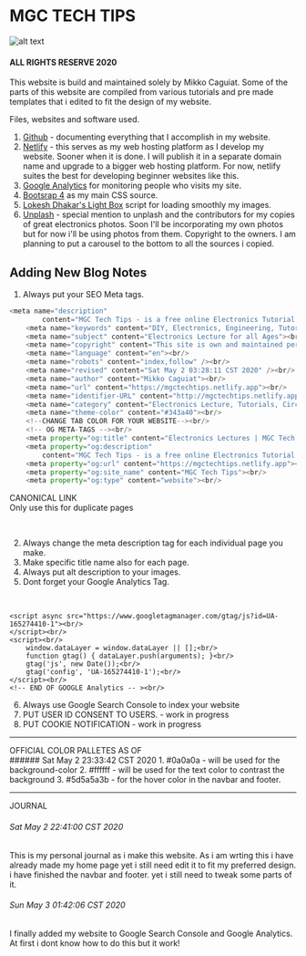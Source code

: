 
# MGC TECH TIPS 
![alt text](https://mgctechtips.netlify.app/images/LOGO%20WITH%20BACKGROUND/LOGO-BG.png "MGC TECH TIPS")
#### ALL RIGHTS RESERVE 2020

This website is build and maintained solely by Mikko Caguiat.
Some of the parts of this website are compiled from various tutorials and pre made templates
that i edited to fit the design of my website.

Files, websites and software used.
1. [Github](https://github.com/) - documenting everything that I accomplish in my website.
2. [Netlify](https://netlify.com/) - this serves as my web hosting platform as I develop my website. Sooner when it is done. I will publish it in a separate domain name and upgrade to a bigger web hosting platform. For now, netlify suites the best for developing beginner websites like this.
3. [Google Analytics](https://analytics.google.com/analytics/web/) for monitoring people who visits my site.
4. [Bootsrap 4](https://getbootstrap.com/) as my main CSS source.
5. [Lokesh Dhakar's Light Box](https://lokeshdhakar.com/projects/lightbox2/) script for loading smoothly my images. 
6. [Unplash](https://unsplash.com/) - special mention to unplash and the contributors for my copies of great electronics photos. Soon I'll be incorporating my own photos but for now i'll be using photos from them. Copyright to the owners. I am planning to put a carousel to the bottom to all the sources i copied. 



## Adding New Blog Notes
1. Always put your SEO Meta tags.
    <br/>
```python
<meta name="description"
        content="MGC Tech Tips - is a free online Electronics Tutorial Resource for beginners, hobbyist and students who want to pursue a field in Electronics. This site is a collection of all the note-lectures, circuits and electronic projects that i compiled here in MGC Tech Tips site."><br/>
    <meta name="keywords" content="DIY, Electronics, Engineering, Tutorial"><br/>
    <meta name="subject" content="Electronics Lecture for all Ages"><br/>
    <meta name="copyright" content="This site is own and maintained personally by MGC Tech Tips Groups"><br/>
    <meta name="language" content="en"><br/>
    <meta name="robots" content="index,follow" /><br/>
    <meta name="revised" content="Sat May 2 03:28:11 CST 2020" /><br/>
    <meta name="author" content="Mikko Caguiat"><br/>
    <meta name="url" content="https://mgctechtips.netlify.app"><br/>
    <meta name="identifier-URL" content="http://mgctechtips.netlify.app"><br/>
    <meta name="category" content="Electronics Lecture, Tutorials, Circuits, and DIY Projects"><br/>
    <meta name="theme-color" content="#343a40"><br/>
    <!--CHANGE TAB COLOR FOR YOUR WEBSITE--><br/>
    <!-- OG META-TAGS --><br/>
    <meta property="og:title" content="Electronics Lectures | MGC Tech Tips"><br/>
    <meta property="og:description"
        content="MGC Tech Tips - is a free online Electronics Tutorial Resource for beginners, hobbyist and students who want to pursue a field in Electronics. This site is a collection of all the note-lectures, circuits and electronic projects that i compiled here in MGC Tech Tips site."><br/>
    <meta property="og:url" content="https://mgctechtips.netlify.app"><br/>
    <meta property="og:site_name" content="MGC Tech Tips"><br/>
    <meta property="og:type" content="website"><br/>
```
CANONICAL LINK<br/>
Only use this for duplicate pages<br/>
<link rel="canonical" href="https://mgctechtips.netlify.app"><br/>

2. Always change the meta description tag for each individual page you make.
3. Make specific title name also for each page.
4. Always put alt description to your images.
5. Dont forget your Google Analytics Tag.<br/>
<!-- Global site tag (gtag.js) - Google Analytics --><br/>
    <script async src="https://www.googletagmanager.com/gtag/js?id=UA-165274410-1"><br/>
    </script><br/>
    <script><br/>
        window.dataLayer = window.dataLayer || [];<br/>
        function gtag() { dataLayer.push(arguments); }<br/>
        gtag('js', new Date());<br/>
        gtag('config', 'UA-165274410-1');<br/>
    </script><br/>
    <!-- END OF GOOGLE Analytics -- ><br/>
6. Always use Google Search Console to index your website
7. PUT USER ID CONSENT TO USERS. - work in progress
8. PUT COOKIE NOTIFICATION - work in progress
<hr/>
OFFICIAL COLOR PALLETES AS OF <br/>
###### Sat May 2 23:33:42 CST 2020
1. #0a0a0a - will be used for the background-color
2. #ffffff -  will be used for the text color to contrast the background
3. #5d5a5a3b - for the hover color in the navbar and footer.<!--EDITING THIS SOON IF NOT GOOD FOR THE DESIGN-->
 
<hr/>
JOURNAL

###### Sat May 2 22:41:00 CST 2020

This is my personal journal as i make this website. As i am 
wrting this i have already made my home page yet i still need edit it to fit my preferred design. i have finished the navbar and footer. yet i still need to tweak some parts of it.

###### Sun May 3 01:42:06 CST 2020
I finally added my website to Google Search Console and Google Analytics. At first i dont know how to do this but it work!





  


